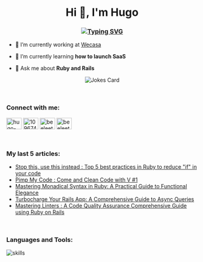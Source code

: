 <h1 align="center">Hi 👋, I'm Hugo</h1>
<h3 align="center"><a href="https://git.io/typing-svg"><img src="https://readme-typing-svg.herokuapp.com?font=Fira+Code&pause=1000&center=true&width=435&lines=Software+Engineer" alt="Typing SVG" /></a></h3>

- 🔭 I’m currently working at [Wecasa](https://www.wecasa.fr)

- 🌱 I’m currently learning **how to launch SaaS**

- 💬 Ask me about **Ruby and Rails**
<div align="center"><img src="https://readme-jokes.vercel.app/api?hideBorder&bgColor=%2f343f" alt="Jokes Card" /></div>

&nbsp;

<h3 align="left">Connect with me:</h3>
<p align="left">
<a href="https://linkedin.com/in/hugo-vast" target="_blank"><img align="center" src="https://raw.githubusercontent.com/rahuldkjain/github-profile-readme-generator/master/src/images/icons/Social/linked-in-alt.svg" alt="hugo-vast" height="30" width="40" /></a>
<a href="https://stackoverflow.com/users/10967401" target="_blank"><img align="center" src="https://raw.githubusercontent.com/rahuldkjain/github-profile-readme-generator/master/src/images/icons/Social/stack-overflow.svg" alt="10967401" height="30" width="40" /></a>
<a href="https://www.youtube.com/@beeleethebee" target="_blank"><img align="center" src="https://raw.githubusercontent.com/rahuldkjain/github-profile-readme-generator/master/src/images/icons/Social/youtube.svg" alt="beeleethebee" height="30" width="40" /></a>
<a href="https://www.reddit.com/user/Just_The_V" target="_blank"><img align="center" src="https://raw.githubusercontent.com/rahuldkjain/github-profile-readme-generator/master/src/images/icons/Social/reddit.svg" alt="beeleethebee" height="30" width="40" /></a>
</p>

&nbsp;

<h3 align="left">My last 5 articles:</h3>

<!-- BLOG-POST-LIST:START -->
- [Stop this, use this instead : Top 5 best practices in Ruby to reduce &quot;if&quot; in your code](https://dev.to/justthev/stop-this-use-this-instead-top-5-best-practices-in-ruby-to-reduce-if-in-your-code-2hfj)
- [Pimp My Code : Come and Clean Code with V #1](https://dev.to/justthev/pimp-my-code-come-and-clean-code-with-v-1-3c4p)
- [Mastering Monadical Syntax in Ruby: A Practical Guide to Functional Elegance](https://dev.to/justthev/mastering-monadical-syntax-in-ruby-a-practical-guide-to-functional-elegance-1c0g)
- [Turbocharge Your Rails App: A Comprehensive Guide to Async Queries](https://dev.to/justthev/turbocharge-your-rails-app-a-comprehensive-guide-to-async-queries-28a8)
- [Mastering Linters : A Code Quality Assurance Comprehensive Guide using Ruby on Rails](https://dev.to/justthev/mastering-linters-a-code-quality-assurance-comprehensive-guide-using-ruby-on-rails-5aa2)
<!-- BLOG-POST-LIST:END -->

&nbsp;

<h3 align="left">Languages and Tools:</h3>
<div align="left">
  <img align="center" src="https://skillicons.dev/icons?i=ruby,rails,redis,bots,docker,heroku,firebase,gcp,git,github,gitlab,mysql,postgres,sqlite,postman,stackoverflow,discord,solidity,bash,c,vue,vite,react,tailwind,html,js,css&theme=dark" alt="skills" /> 
</div>
